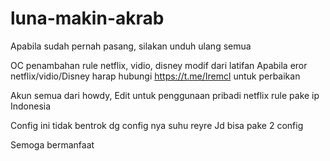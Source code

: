 # luna-makin-akrab

Apabila sudah pernah pasang, silakan unduh ulang semua

OC penambahan rule netflix, vidio, disney modif dari latifan
Apabila eror netflix/vidio/Disney harap hubungi https://t.me/Iremcl untuk perbaikan

Akun semua dari howdy,
Edit untuk penggunaan pribadi netflix rule pake ip Indonesia

Config ini tidak bentrok dg config nya suhu reyre
Jd bisa pake 2 config

Semoga bermanfaat

